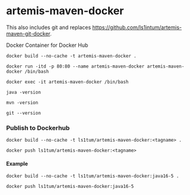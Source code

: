 # artemis-maven-docker

This also includes git and replaces https://github.com/ls1intum/artemis-maven-git-docker.

Docker Container for Docker Hub

	docker build --no-cache -t artemis-maven-docker .

	docker run -itd -p 80:80 --name artemis-maven-docker artemis-maven-docker /bin/bash

	docker exec -it artemis-maven-docker /bin/bash

	java -version
	
	mvn -version
	
	git --version
	
	
### Publish to Dockerhub

	docker build --no-cache -t ls1tum/artemis-maven-docker:<tagname> .

	docker push ls1tum/artemis-maven-docker:<tagname>
	
	
	
#### Example

	docker build --no-cache -t ls1tum/artemis-maven-docker:java16-5 .
	
	docker push ls1tum/artemis-maven-docker:java16-5

	